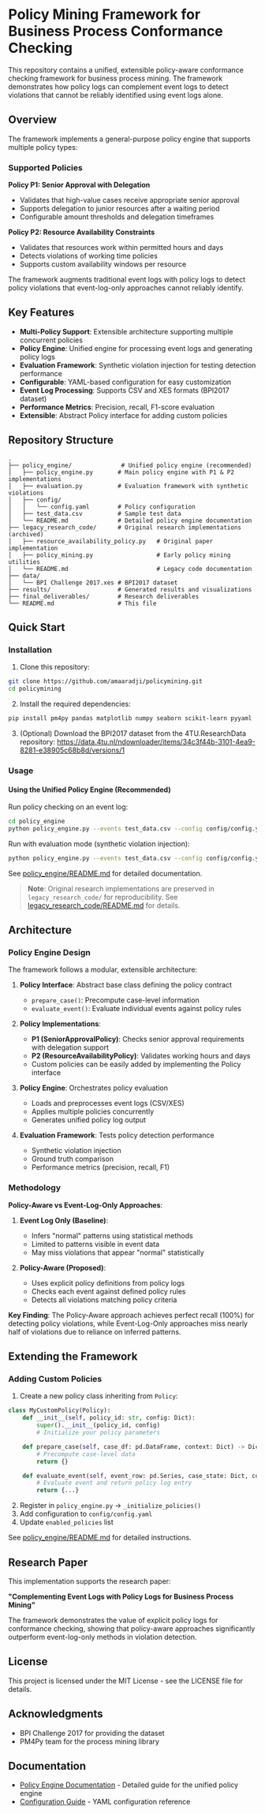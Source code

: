 # Policy Mining Framework for Business Process Conformance Checking

This repository contains a unified, extensible policy-aware conformance checking framework for business process mining. The framework demonstrates how policy logs can complement event logs to detect violations that cannot be reliably identified using event logs alone.

## Overview

The framework implements a general-purpose policy engine that supports multiple policy types:

### Supported Policies

**Policy P1: Senior Approval with Delegation**
- Validates that high-value cases receive appropriate senior approval
- Supports delegation to junior resources after a waiting period
- Configurable amount thresholds and delegation timeframes

**Policy P2: Resource Availability Constraints**
- Validates that resources work within permitted hours and days
- Detects violations of working time policies
- Supports custom availability windows per resource

The framework augments traditional event logs with policy logs to detect policy violations that event-log-only approaches cannot reliably identify.

## Key Features

- **Multi-Policy Support**: Extensible architecture supporting multiple concurrent policies
- **Policy Engine**: Unified engine for processing event logs and generating policy logs
- **Evaluation Framework**: Synthetic violation injection for testing detection performance
- **Configurable**: YAML-based configuration for easy customization
- **Event Log Processing**: Supports CSV and XES formats (BPI2017 dataset)
- **Performance Metrics**: Precision, recall, F1-score evaluation
- **Extensible**: Abstract Policy interface for adding custom policies

## Repository Structure

```
.
├── policy_engine/              # Unified policy engine (recommended)
│   ├── policy_engine.py       # Main policy engine with P1 & P2 implementations
│   ├── evaluation.py          # Evaluation framework with synthetic violations
│   ├── config/
│   │   └── config.yaml        # Policy configuration
│   ├── test_data.csv          # Sample test data
│   └── README.md              # Detailed policy engine documentation
├── legacy_research_code/      # Original research implementations (archived)
│   ├── resource_availability_policy.py   # Original paper implementation
│   ├── policy_mining.py                  # Early policy mining utilities
│   └── README.md                         # Legacy code documentation
├── data/
│   └── BPI Challenge 2017.xes # BPI2017 dataset
├── results/                   # Generated results and visualizations
├── final_deliverables/        # Research deliverables
└── README.md                  # This file
```

## Quick Start

### Installation

1. Clone this repository:
```bash
git clone https://github.com/amaaradji/policymining.git
cd policymining
```

2. Install the required dependencies:
```bash
pip install pm4py pandas matplotlib numpy seaborn scikit-learn pyyaml
```

3. (Optional) Download the BPI2017 dataset from the 4TU.ResearchData repository:
   https://data.4tu.nl/ndownloader/items/34c3f44b-3101-4ea9-8281-e38905c68b8d/versions/1

### Usage

#### Using the Unified Policy Engine (Recommended)

Run policy checking on an event log:

```bash
cd policy_engine
python policy_engine.py --events test_data.csv --config config/config.yaml --out policy_log.csv --verbose
```

Run with evaluation mode (synthetic violation injection):

```bash
python policy_engine.py --events test_data.csv --config config/config.yaml --out policy_log.csv --evaluate --violation-rate 0.05 --eval-out evaluation_results.csv
```

See [policy_engine/README.md](policy_engine/README.md) for detailed documentation.

> **Note**: Original research implementations are preserved in `legacy_research_code/` for reproducibility. See [legacy_research_code/README.md](legacy_research_code/README.md) for details.

## Architecture

### Policy Engine Design

The framework follows a modular, extensible architecture:

1. **Policy Interface**: Abstract base class defining the policy contract
   - `prepare_case()`: Precompute case-level information
   - `evaluate_event()`: Evaluate individual events against policy rules

2. **Policy Implementations**:
   - **P1 (SeniorApprovalPolicy)**: Checks senior approval requirements with delegation support
   - **P2 (ResourceAvailabilityPolicy)**: Validates working hours and days
   - Custom policies can be easily added by implementing the Policy interface

3. **Policy Engine**: Orchestrates policy evaluation
   - Loads and preprocesses event logs (CSV/XES)
   - Applies multiple policies concurrently
   - Generates unified policy log output

4. **Evaluation Framework**: Tests policy detection performance
   - Synthetic violation injection
   - Ground truth comparison
   - Performance metrics (precision, recall, F1)

### Methodology

**Policy-Aware vs Event-Log-Only Approaches**:

1. **Event Log Only (Baseline)**:
   - Infers "normal" patterns using statistical methods
   - Limited to patterns visible in event data
   - May miss violations that appear "normal" statistically

2. **Policy-Aware (Proposed)**:
   - Uses explicit policy definitions from policy logs
   - Checks each event against defined policy rules
   - Detects all violations matching policy criteria

**Key Finding**: The Policy-Aware approach achieves perfect recall (100%) for detecting policy violations, while Event-Log-Only approaches miss nearly half of violations due to reliance on inferred patterns.

## Extending the Framework

### Adding Custom Policies

1. Create a new policy class inheriting from `Policy`:

```python
class MyCustomPolicy(Policy):
    def __init__(self, policy_id: str, config: Dict):
        super().__init__(policy_id, config)
        # Initialize your policy parameters

    def prepare_case(self, case_df: pd.DataFrame, context: Dict) -> Dict:
        # Precompute case-level data
        return {}

    def evaluate_event(self, event_row: pd.Series, case_state: Dict, context: Dict) -> Optional[Dict]:
        # Evaluate event and return policy log entry
        return {...}
```

2. Register in `policy_engine.py` → `_initialize_policies()`
3. Add configuration to `config/config.yaml`
4. Update `enabled_policies` list

See [policy_engine/README.md](policy_engine/README.md) for detailed instructions.

## Research Paper

This implementation supports the research paper:

**"Complementing Event Logs with Policy Logs for Business Process Mining"**

The framework demonstrates the value of explicit policy logs for conformance checking, showing that policy-aware approaches significantly outperform event-log-only methods in violation detection.

## License

This project is licensed under the MIT License - see the LICENSE file for details.

## Acknowledgments

- BPI Challenge 2017 for providing the dataset
- PM4Py team for the process mining library

## Documentation

- [Policy Engine Documentation](policy_engine/README.md) - Detailed guide for the unified policy engine
- [Configuration Guide](policy_engine/config/config.yaml) - YAML configuration reference
